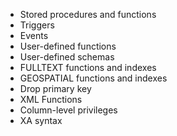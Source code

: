 - Stored procedures and functions
- Triggers
- Events
- User-defined functions
- User-defined schemas
- FULLTEXT functions and indexes
- GEOSPATIAL functions and indexes
- Drop primary key
- XML Functions
- Column-level privileges
- XA syntax
